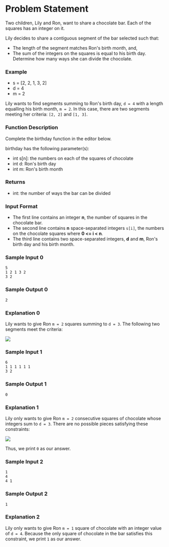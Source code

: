 # Problem Statement
Two children, Lily and Ron, want to share a chocolate bar. Each of the squares has an integer on it.

Lily decides to share a contiguous segment of the bar selected such that:

* The length of the segment matches Ron's birth month, and,
* The sum of the integers on the squares is equal to his birth day.
Determine how many ways she can divide the chocolate.

### Example
* s = [2, 2, 1, 3, 2]
* d = 4
* m = 2

Lily wants to find segments summing to Ron's birth day, `d = 4` with a length equalling his birth month, `m = 2`. In this case, there are two segments meeting her criteria: `[2, 2]` and `[1, 3]`.
### Function Description

Complete the birthday function in the editor below.

birthday has the following parameter(s):

* int s[n]: the numbers on each of the squares of chocolate
* int d: Ron's birth day
* int m: Ron's birth month
### Returns

* int: the number of ways the bar can be divided
### Input Format

* The first line contains an integer __n__, the number of squares in the chocolate bar.
* The second line contains __n__ space-separated integers `s[i]`, the numbers on the chocolate squares where __0 <= i < n__.
* The third line contains two space-separated integers, __d__ and __m__, Ron's birth day and his birth month.

### Sample Input 0
```
5
1 2 1 3 2
3 2
```
### Sample Output 0
```
2
```
### Explanation 0

Lily wants to give Ron `m = 2` squares summing to `d = 3`. The following two segments meet the criteria:

![](https://s3.amazonaws.com/hr-assets/0/1489060874-a04ddb06cf-choco4.png)

### Sample Input 1
```
6
1 1 1 1 1 1
3 2
```
### Sample Output 1
```
0
```
### Explanation 1

Lily only wants to give Ron `m = 2` consecutive squares of chocolate whose integers sum to `d = 3`. There are no possible pieces satisfying these constraints:

![](https://s3.amazonaws.com/hr-assets/0/1489060978-e33d905668-choco5.png)

Thus, we print `0` as our answer.

### Sample Input 2
```
1
4
4 1
```
### Sample Output 2
```
1
```
### Explanation 2

Lily only wants to give Ron `m = 1` square of chocolate with an integer value of `d = 4`. Because the only square of chocolate in the bar satisfies this constraint, we print `1` as our answer.